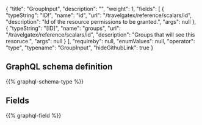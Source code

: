 {
  "title": "GroupInput",
  "description": "",
  "weight": 1,
  "fields": [
    {
      "typeString": "ID!",
      "name": "id",
      "url": "/travelgatex/reference/scalars/id",
      "description": "Id of the resource permissions to be granted.",
      "args": null
    },
    {
      "typeString": "[ID]",
      "name": "groups",
      "url": "/travelgatex/reference/scalars/id",
      "description": "Groups that will see this resoruce.",
      "args": null
    }
  ],
  "requireby": null,
  "enumValues": null,
  "operator": "type",
  "typename": "GroupInput",
  "hideGithubLink": true
}
## GraphQL schema definition

{{% graphql-schema-type %}}

## Fields

{{% graphql-field %}}
